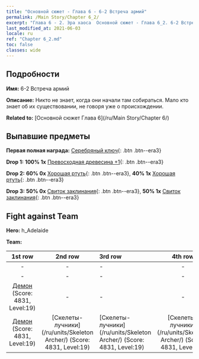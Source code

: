 ```yaml
---
title: "Основной сюжет - Глава 6 - 6-2 Встреча армий"
permalink: /Main Story/Chapter 6_2/
excerpt: "Глава 6 - 2. Эра хаоса  Основной сюжет - Глава 6_2. 6-2 Встреча армий"
last_modified_at: 2021-06-03
locale: ru
ref: "Chapter 6_2.md"
toc: false
classes: wide
---
```


## Подробности

 **Имя:** 6-2 Встреча армий

 **Описание:** Никто не знает, когда они начали там собираться. Мало кто знает об их существовании, не говоря уже о происхождении.

 **Related to:** [Основной сюжет Глава 6](/ru/Main Story/Chapter 6/)

## Выпавшие предметы

 **Первая полная награда:** [Серебряный ключ](/ItemsRU/con_693/){: .btn .btn--era3}

 **Drop 1:** **100% 1x** [Превосходная древесина +1](/ItemsRU/mat_20/){: .btn .btn--era3}

 **Drop 2:** **60% 0x** [Хорошая ртуть](/ItemsRU/mat_14/){: .btn .btn--era3}, **40% 1x** [Хорошая ртуть](/ItemsRU/mat_14/){: .btn .btn--era3}

 **Drop 3:** **50% 0x** [Свиток заклинания](/ItemsRU/con_694/){: .btn .btn--era3}, **50% 1x** [Свиток заклинания](/ItemsRU/con_694/){: .btn .btn--era3}


## Fight against Team
 **Hero:** h_Adelaide

 **Team:**


  | 1st row | 2nd row | 3rd row | 4th row |
  |:----:|:----:|:----|:----:|
  | - | - | - | - |
  | - | - | - | - |
  | [Демон](/ru/units/Demon/) (Score: 4831, Level:19)  | - | - | - |
  | [Демон](/ru/units/Demon/) (Score: 4831, Level:19)  | [Скелеты-лучники](/ru/units/Skeleton Archer/) (Score: 4831, Level:19)  | [Скелеты-лучники](/ru/units/Skeleton Archer/) (Score: 4831, Level:19)  | [Скелеты-лучники](/ru/units/Skeleton Archer/) (Score: 4831, Level:19)  |


